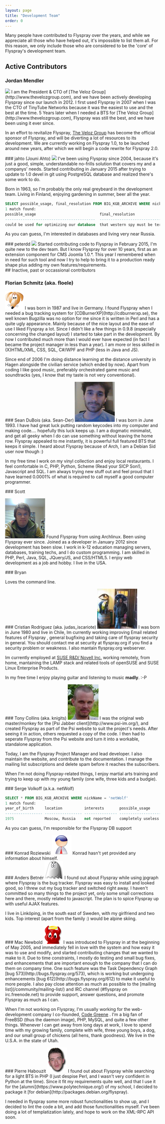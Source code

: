 ```yaml
---
layout: page
title: "Development Team"
order: 0
---
```


Many people have contributed to Flyspray over the years, and while we appreciate all those who have helped out, it's impossible to list them all.   For this reason, we only include those who are considered to be the 'core' of Flyspray's development team.

## Active Contributors


### Jordan Mendler

<img src="http://www.thevelozgroup.com/images/people/jordan-mendler/jordan-mendler-1.jpg" class="img-circle profile-picture">
I am the President & CTO of [The Veloz Group](http://www.thevelozgroup.com), and we have been actively developing Flyspray since our launch in 2012. I first used Flyspray in 2007 when I was the CTO of TinyTube Networks because it was the easiest to use and the best at the time. 5 Years later when I needed a BTS for [The Veloz Group](http://www.thevelozgroup.com), Flyspray was still the best, and we have been using it ever since.

In an effort to revitalize Flyspray, [The Veloz Group](http://www.thevelozgroup.com) has become the official sponsor of Flyspray, and will be diverting a lot of resources to its development. We are currently working on Flyspray 1.0, to be launched around new years, after which we will begin a code rewrite for Flyspray 2.0.

<div style="clear:both"></div>
### jahto (Jouni Ahto)

<img src="https://avatars0.githubusercontent.com/u/10500337" class="img-circle profile-picture">
I've been using Flyspray since 2004, because it's just a good, simple, understandable no-frills solution that covers my and a companys' needs. Started contributing in January 2015 after trying to update to 1.0 devel in git using PostgreSQL database and realized there's some work to do.

Born in 1963, so I'm probably the only real greybeard in the development team. Living in Finland, enjoying gardening in summer, beer all the year.
  
``` sql
SELECT possible_usage, final_resolution FROM BIG_KGB_ARCHIVE WHERE nickName = 'jahto'
1 match found:
possible_usage                             final_resolution
-----------------------------------------  ---------------------------------
could be used for optimizing our database  that western spy must be terminated after doing it
```
As you can guess, I'm interested in databases and living very near Russia.
<div style="clear:both"></div>
### peterdd

<img src="https://avatars1.githubusercontent.com/u/1839154?s=130" class="img-circle profile-picture">
Started contributing code to Flyspray in February 2015, I'm quite new to the dev team.
But I know Flyspray for over 10 years, first as an extension component for CMS Joomla 1.0.*.
This year I remembered when in need for such tool and now I try to help to bring it to a production ready shape plus
adding my own features/requirements.

<div style="clear:both"></div>
## Inactive, past or occassional contributors 

### Florian Schmitz (aka. floele)

<img src="/images/team/dog.png" class="img-circle profile-picture">
I was born in 1987 and live in Germany. I found Flyspray when I needed a bug tracking system for [CDBurnerXP](http://cdburnerxp.se), the well known Bugzilla was no option for me since it is written in Perl and has a quite ugly appearance. Mainly because of the nice layout and the ease of use I liked Flyspray a lot. Since I didn't like a few things in 0.9.8 (especially concerning the changed layout) I started to take part in the development. By now I contributed much more than I would ever have expected (in fact I became the project manager in less than a year). I am more or less skilled in (X)HTML/XML, CSS, SQL, C#/WPF and PHP (less in Java and JS).

Since end of 2006 I'm doing distance learning at the distance university in Hagen alongside the civilian service (which ended by now). Apart from coding I like good music, preferably orchestrated game music and soundtracks (yes, I know that my taste is not very conventional).

<div style="clear:both"></div>
### Sean DuBois (aka. Sean-Der)

<img src="/images/team/sean.png" class="img-circle profile-picture">
I was born in June 1993. I have had great luck putting random keycodes into my computer and making code.... hopefully this luck keeps up. I am a dogmatic minimalist, and get all geeky when I do can use something without leaving the home row. Flyspray appealed to me instantly, it is powerful full featured BTS that keeps it simple. I heard about Flyspray because of Arch, I am a Debian Sid user now though :)

In my free time I work on my vinyl collection and enjoy local restaurants. I feel comfortable in C, PHP, Python, Scheme (Read your SICP Son!), Javascript and SQL. I am always trying new stuff out and feel proud that I have learned 0.0001% of what is required to call myself a good computer programmer.  

<div style="clear:both"></div>
### Scott 

<img src="/images/team/scott.png" class="img-circle profile-picture"> Found Flyspray from using Archlinux. Been using Flyspray ever since. Joined as a developer in January 2012 since development has been slow. I work in k-12 education managing servers, databases, training techs, and I do custom programming. I am skilled in PHP, Perl, Java, SQL, JQuery/JS, and CSS/HTML5. I enjoy web development as a job and hobby. I live in the USA.

<div style="clear:both"></div>
### Bryan 

Loves the command line.

<div style="clear:both"></div>
### Cristian Rodriguez (aka. judas_iscariote)

<img src="/images/team/judas.jpg" class="img-circle profile-picture">
I was born in June 1980 and live in Chile, Im currently working improving Email related features of Flyspray , general bugfixing and taking care of flyspray security in general. You should contact me at security at flyspray.org  if you find a security problem or weakness. I also mantain flyspray.org webserver.

Im currently employed at [SUSE R&D/ Novell Inc.](http://www.suse.de) working remotely, from home, mantaining the LAMP stack and related tools of openSUSE and SUSE Linux Enterprise Products.

In my free time I enjoy playing guitar and listening to music **madly**. :-P

<div style="clear:both"></div>
### Tony Collins (aka. knigits)

<img src="/images/team/tony-head.jpg" class="img-circle profile-picture">
I was the original web master/monkey for the [Psi Jabber client](http://www.psi-im.org/), and created Flyspray as part of the Psi website to suit the project's needs.  After seeing it in action, others requested a copy of the code.  I then had to seperate Flyspray from the Psi website and turn it into a workable, standalone application.

Today, I am the Flyspray Project Manager and lead developer.  I also maintain the website, and contribute to the documentation.  I manage the mailing list subscriptions and delete spam before it reaches the subscribers.

When I'm not doing Flyspray-related things, I enjoy martial arts training and trying to keep up with my young family (one wife, three kids and a budgie).

<div style="clear:both"></div>
### Serge Volkoff (a.k.a. netWolf)

``` sql
SELECT * FROM BIG_KGB_ARCHIVE WHERE nickName = 'netWolf'
1 match found:
year_of_birth     location          interests       possible_usage
----------------- ----------------- --------------- -------------------
1975              Moscow, Russia    not reported    completely useless
```
As you can guess, I'm responsible for the Flyspray DB support

<div style="clear:both"></div>
### Konrad Roziewski 

<img src="/images/team/user.png" class="img-circle profile-picture">
Konrad hasn't yet provided any information about himself.

<div style="clear:both"></div>
### Anders Betnér 

<img src="/images/team/ghost.png" class="img-circle profile-picture">
I found out about Flyspray while using jpgraph where Flyspray is the bug tracker. Flyspray was easy to install and looked good, so I threw out my bug tracker and switched right away. I haven't committed so many things to the project yet, only some small corrections here and there, mostly related to javascript. The plan is to spice Flyspray up with useful AJAX features.

I live in Linköping, in the south east of Sweden, with my girlfriend and two kids. Top interest (apart from the family :) would be alpine skiing.

<div style="clear:both"></div>
### Mac Newbold 

<img src="/images/team/daemon.png" class="img-circle profile-picture">
I was introduced to Flyspray in at the beginning of May 2005, and immediately fell in love with the system and how easy it was to use and modify, and started contributing changes that we wanted to make to it. Due to time constraints, I  mostly do testing and small bug fixes, and enhancements that are important enough to the company that I can do them on company time. One such feature was the Task Dependency Graph [bug 573](http://bugs.flyspray.org/573), which is working but undergoing enhancements [bug 612](http://bugs.flyspray.org/612) to make it useful to more people. I also pay close attention as much as possible to the [mailing list](/community/mailing-list/) and IRC channel (#flyspray on irc.freenode.net) to provide support, answer questions, and promote Flyspray as much as I can.

When I'm not working on Flyspray, I'm usually working for the web-development company I co-founded, [Code Greene](http://www.codegreene.com/) . I'm a big fan of FreeBSD (thus the daemon image), PHP, MySQL, and quite a few other things. Whenever I can get away from long days at work, I love to spend time with my growing family, complete with wife, three young boys, a dog, and our small group of chickens (all hens, thank goodness). We live in the U.S.A. in the state of Utah.

<div style="clear:both"></div>
### Pierre Habouzit 

<img src="/images/team/phabouzit.png" class="img-circle profile-picture">
I found out about Flyspray while searching for a light BTS in PHP (I 
just despise Perl, and I wasn't very confident in Python at the 
time). Since it fit my requirements quite well, and that I use it for 
the [alumni](https://www.polytechnique.org/) of my school, I decided to 
package it [for debian](http://packages.debian.org/flyspray).

I needed in flyspray some more robust functionalities to show 
up, and I decided to lint the code a bit, and add those 
functionalities myself. I've been doing a lot of templatization 
lately, and hope to work on the XML-RPC API soon.
